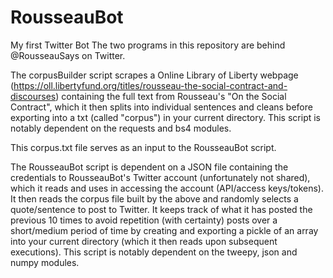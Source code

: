 # RousseauBot
My first Twitter Bot
The two programs in this repository are behind @RousseauSays on Twitter.

The corpusBuilder script scrapes a Online Library of Liberty webpage (https://oll.libertyfund.org/titles/rousseau-the-social-contract-and-discourses) containing the full text from Rousseau's "On the Social Contract", which it then splits into individual sentences and cleans before exporting into a txt (called "corpus") in your current directory. This script is notably dependent on the requests and bs4 modules.

This corpus.txt file serves as an input to the RousseauBot script.

The RousseauBot script is dependent on a JSON file containing the credentials to RousseauBot's Twitter account (unfortunately not shared), which it reads and uses in accessing the account (API/access keys/tokens). It then reads the corpus file built by the above and randomly selects a quote/sentence to post to Twitter. It keeps track of what it has posted the previous 10 times to avoid repetition (with certainty) posts over a short/medium period of time by creating and exporting a pickle of an array into your current directory (which it then reads upon subsequent executions). This script is notably dependent on the tweepy, json and numpy modules.